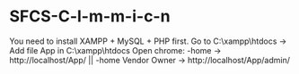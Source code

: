 # SFCS-C-l-m-m-i-c-n
You need to install XAMPP + MySQL + PHP first.
Go to C:\xampp\htdocs
-> Add file App in C:\xampp\htdocs
Open chrome: 
  -home -> http://localhost/App/  ||
  -home Vendor Owner -> http://localhost/App/admin/
